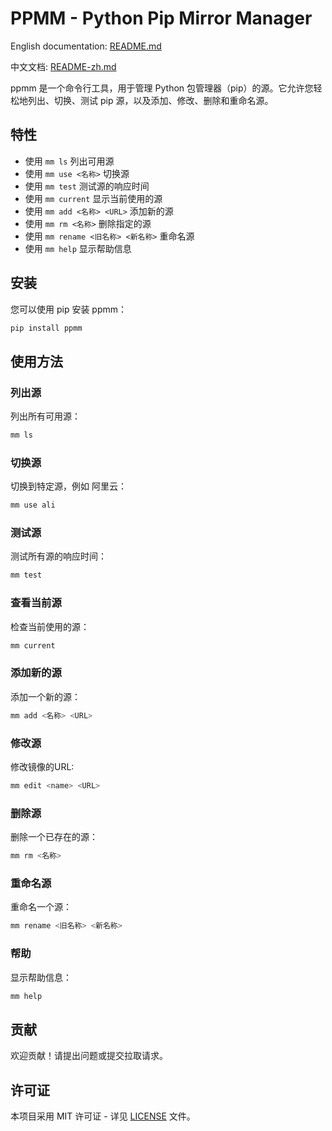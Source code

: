 # PPMM - Python Pip Mirror Manager

English documentation: [README.md](https://github.com/yage-zhu/ppmm/blob/main/README.md)

中文文档: [README-zh.md](https://github.com/yage-zhu/ppmm/blob/main/README-zh.md)

ppmm 是一个命令行工具，用于管理 Python 包管理器（pip）的源。它允许您轻松地列出、切换、测试 pip 源，以及添加、修改、删除和重命名源。

## 特性

- 使用 `mm ls` 列出可用源
- 使用 `mm use <名称>` 切换源
- 使用 `mm test` 测试源的响应时间
- 使用 `mm current` 显示当前使用的源
- 使用 `mm add <名称> <URL>` 添加新的源
- 使用 `mm rm <名称>` 删除指定的源
- 使用 `mm rename <旧名称> <新名称>` 重命名源
- 使用 `mm help` 显示帮助信息

## 安装

您可以使用 pip 安装 ppmm：

```bash
pip install ppmm
```

## 使用方法

### 列出源

列出所有可用源：

```bash
mm ls
```

### 切换源

切换到特定源，例如 阿里云：

```bash
mm use ali
```

### 测试源

测试所有源的响应时间：

```bash
mm test
```

### 查看当前源

检查当前使用的源：

```bash
mm current
```

### 添加新的源

添加一个新的源：

```bash
mm add <名称> <URL>
```

### 修改源

修改镜像的URL:

```bash
mm edit <name> <URL>
```

### 删除源

删除一个已存在的源：

```bash
mm rm <名称>
```

### 重命名源

重命名一个源：

```bash
mm rename <旧名称> <新名称>
```

### 帮助

显示帮助信息：

```bash
mm help
```

## 贡献

欢迎贡献！请提出问题或提交拉取请求。

## 许可证

本项目采用 MIT 许可证 - 详见 [LICENSE](https://github.com/yage-zhu/ppmm/blob/main/LICENSE) 文件。